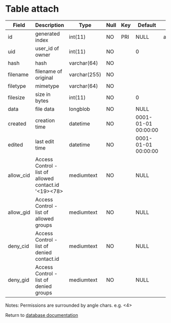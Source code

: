 Table attach
============

| Field      | Description                                           | Type         | Null | Key | Default             | Extra           |
| ---------- | ------------------------------------------------------| ------------ | ---- | --- | ------------------- | --------------- |
| id         | generated index                                       | int(11)      | NO   | PRI | NULL                | auto_increment  |
| uid        | user_id of owner                                      | int(11)      | NO   |     | 0                   |                 |
| hash       | hash                                                  | varchar(64)  | NO   |     |                     |                 |
| filename   | filename of original                                  | varchar(255) | NO   |     |                     |                 |
| filetype   | mimetype                                              | varchar(64)  | NO   |     |                     |                 |
| filesize   | size in bytes                                         | int(11)      | NO   |     | 0                   |                 |
| data       | file data                                             | longblob     | NO   |     | NULL                |                 |
| created    | creation time                                         | datetime     | NO   |     | 0001-01-01 00:00:00 |                 |
| edited     | last edit time                                        | datetime     | NO   |     | 0001-01-01 00:00:00 |                 |
| allow_cid  | Access Control - list of allowed contact.id '<19><78> | mediumtext   | NO   |     | NULL                |                 |
| allow_gid  | Access Control - list of allowed groups               | mediumtext   | NO   |     | NULL                |                 |
| deny_cid   | Access Control - list of denied contact.id            | mediumtext   | NO   |     | NULL                |                 |
| deny_gid   | Access Control - list of denied groups                | mediumtext   | NO   |     | NULL                |                 |

Notes: Permissions are surrounded by angle chars. e.g. <4>

Return to [database documentation](help/database)
